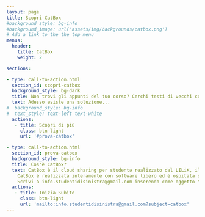```yaml
---
layout: page
title: Scopri CatBox
#background_style: bg-info
#background_image: url('assets/img/backgrounds/catbox.png')
# Add a link to the the top menu
menus:
  header:
    title: CatBox
    weight: 2

sections:

- type: call-to-action.html
  section_id: scopri-catbox
  background_style: bg-dark
  title: Non trovi gli appunti del tuo corso? Cerchi testi di vecchi compiti scritti e non ci sono su moodle? Vuoi condividere i tuoi appunti con il resto della comunità UniFi?
  text: Adesso esiste una soluzione...
#  background_style: bg-info
#  text_style: text-left text-white
  actions:
   - title: Scopri di più
     class: btn-light
     url: '#prova-catbox'

- type: call-to-action.html
  section_id: prova-catbox
  background_style: bg-info
  title: Cos'è CatBox?
  text: CatBox è il cloud sharing per studentə realizzato dal LILiK, il Laboratorio d‘Informatica Libero del Kollettivo d‘ingegneria, in collaborazione con il Collettivo di Scienze. Come funziona? Puoi scaricare liberamente quello che vuoi, oppure vedere PDF e altro materiale direttamente online. Puoi condividere i tuoi appunti, slide, libri, soluzioni di vecchi compiti, esercizi e in generale tutto ciò che ti è stato utile per preparare l’esame. Esistono già Google Drive, Dropbox, Onedrive... come mai questo servizio?
    CatBox è realizzata interamente con software libero ed è ospitata sui server autogestiti del LILiK, manutenuti da studentə come te. La CatBox è uno spazio digitale collettivo e condiviso da tante persone; contribuisci a mantenerlo sicuro e vivibile, rispettando le regole della CatBox, le trovi in alto nella pagina principale.
    Scrivi a info.studentidisinistra@gmail.com inserendo come oggetto "catbox", riceverai delle credenziali di accesso da usare su [cloud.lilik.it](https://cloud.lilik.it/apps/files/?dir=/CatBox&fileid=46104), Benvenutə in CatBox!
  actions:
   - title: Inizia Subito
     class: btn-light
     url: 'mailto:info.studentidisinistra@gmail.com?subject=catbox'
---
```

